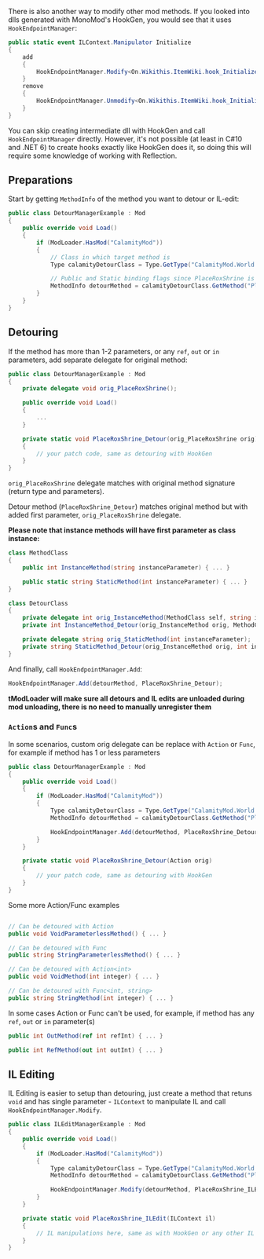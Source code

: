 There is also another way to modify other mod methods. If you looked into dlls generated with MonoMod's HookGen, you would see that it uses `HookEndpointManager`:
```cs
public static event ILContext.Manipulator Initialize
{
	add
	{
		HookEndpointManager.Modify<On.Wikithis.ItemWiki.hook_Initialize>(MethodBase.GetMethodFromHandle(methodof(global::Wikithis.ItemWiki.Initialize()).MethodHandle), value);
	}
	remove
	{
		HookEndpointManager.Unmodify<On.Wikithis.ItemWiki.hook_Initialize>(MethodBase.GetMethodFromHandle(methodof(global::Wikithis.ItemWiki.Initialize()).MethodHandle), value);
	}
}
```

You can skip creating intermediate dll with HookGen and call `HookEndpointManager` directly. However, it's not possible (at least in C#10 and .NET 6) to create hooks exactly like HookGen does it, so doing this will require some knowledge of working with Reflection.

## Preparations

Start by getting `MethodInfo` of the method you want to detour or IL-edit:
```cs
public class DetourManagerExample : Mod
{
    public override void Load()
    {
        if (ModLoader.HasMod("CalamityMod"))
        {
            // Class in which target method is
            Type calamityDetourClass = Type.GetType("CalamityMod.World.MiscWorldgenRoutines");

            // Public and Static binding flags since PlaceRoxShrine is a public static method
            MethodInfo detourMethod = calamityDetourClass.GetMethod("PlaceRoxShrine", BindingFlags.Public | BindingFlags.Static);
        }
    }
}
```

## Detouring

If the method has more than 1-2 parameters, or any `ref`, `out` or `in` parameters, add separate delegate for original method:
```cs
public class DetourManagerExample : Mod
{
    private delegate void orig_PlaceRoxShrine();

    public override void Load()
    {
        ...
    }

    private static void PlaceRoxShrine_Detour(orig_PlaceRoxShrine orig)
    {
        // your patch code, same as detouring with HookGen
    }
}
```
`orig_PlaceRoxShrine` delegate matches with original method signature (return type and parameters).

Detour method (`PlaceRoxShrine_Detour`) matches original method but with added first parameter, `orig_PlaceRoxShrine` delegate.

<b>Please note that instance methods will have first parameter as class instance:</b>

```cs
class MethodClass
{
    public int InstanceMethod(string instanceParameter) { ... }

    public static string StaticMethod(int instanceParameter) { ... }
}

class DetourClass
{
    private delegate int orig_InstanceMethod(MethodClass self, string instanceParameter);
    private int InstanceMethod_Detour(orig_InstanceMethod orig, MethodClass self, string instanceParameter) {  }

    private delegate string orig_StaticMethod(int instanceParameter);
    private string StaticMethod_Detour(orig_InstanceMethod orig, int instanceParameter) {   }
}
```

And finally, call `HookEndpointManager.Add`:
```cs
HookEndpointManager.Add(detourMethod, PlaceRoxShrine_Detour);
```

<b>tModLoader will make sure all detours and IL edits are unloaded during mod unloading, there is no need to manually unregister them</b>

### `Action`s and `Func`s

In some scenarios, custom orig delegate can be replace with `Action` or `Func`, 
for example if method has 1 or less parameters

```cs
public class DetourManagerExample : Mod
{
    public override void Load()
    {
        if (ModLoader.HasMod("CalamityMod"))
        {
            Type calamityDetourClass = Type.GetType("CalamityMod.World.MiscWorldgenRoutines");
            MethodInfo detourMethod = calamityDetourClass.GetMethod("PlaceRoxShrine", BindingFlags.Public | BindingFlags.Static);

            HookEndpointManager.Add(detourMethod, PlaceRoxShrine_Detour);
        }
    }

    private static void PlaceRoxShrine_Detour(Action orig)
    {
        // your patch code, same as detouring with HookGen
    }
}
```

Some more Action/Func examples
```cs

// Can be detoured with Action
public void VoidParameterlessMethod() { ... }

// Can be detoured with Func
public string StringParameterlessMethod() { ... }

// Can be detoured with Action<int>
public void VoidMethod(int integer) { ... }

// Can be detoured with Func<int, string>
public string StringMethod(int integer) { ... }
```

In some cases Action or Func can't be used, for example, if method has any `ref`, `out` or `in` parameter(s)

```cs
public int OutMethod(ref int refInt) { ... }

public int RefMethod(out int outInt) { ... }
```

## IL Editing

IL Editing is easier to setup than detouring, just create a method that retuns `void` and has single parameter - `ILContext` to manipulate IL and call `HookEndpointManager.Modify`.
```cs
public class ILEditManagerExample : Mod
{
    public override void Load()
    {
        if (ModLoader.HasMod("CalamityMod"))
        {
            Type calamityDetourClass = Type.GetType("CalamityMod.World.MiscWorldgenRoutines");
            MethodInfo detourMethod = calamityDetourClass.GetMethod("PlaceRoxShrine", BindingFlags.Public | BindingFlags.Static);

            HookEndpointManager.Modify(detourMethod, PlaceRoxShrine_ILEdit);
        }
    }

    private static void PlaceRoxShrine_ILEdit(ILContext il) 
    {
        // IL manipulations here, same as with HookGen or any other IL edit
    }
}
```